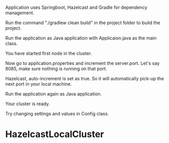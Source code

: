Application uses Springboot, Hazelcast and Gradle for dependency management.

Run the command "./gradlew clean build" in the project folder to build the project.

Run the application as Java application with Applicaion.java as the main class.

You have started first node in the cluster.

Now go to application.properties and increment the server.port. Let's say 8085, make sure nothing is running on that port.

Hazelcast, auto-increment is set as true. So it will automatically pick-up the next port in your local machine.

Run the application again as Java application.

Your cluster is ready.

Try changing settings and values in Config class. 
# HazelcastLocalCluster
